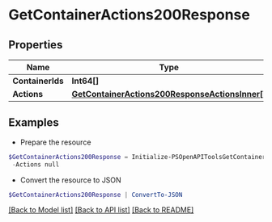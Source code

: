 # GetContainerActions200Response
## Properties

Name | Type | Description | Notes
------------ | ------------- | ------------- | -------------
**ContainerIds** | **Int64[]** |  | [optional] 
**Actions** | [**GetContainerActions200ResponseActionsInner[]**](GetContainerActions200ResponseActionsInner.md) |  | [optional] 

## Examples

- Prepare the resource
```powershell
$GetContainerActions200Response = Initialize-PSOpenAPIToolsGetContainerActions200Response  -ContainerIds null `
 -Actions null
```

- Convert the resource to JSON
```powershell
$GetContainerActions200Response | ConvertTo-JSON
```

[[Back to Model list]](../README.md#documentation-for-models) [[Back to API list]](../README.md#documentation-for-api-endpoints) [[Back to README]](../README.md)

